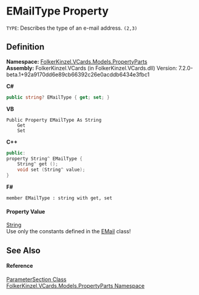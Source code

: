 # EMailType Property


`TYPE`: Describes the type of an e-mail address. `(2,3)`



## Definition
**Namespace:** <a href="dbd283d2-4531-056c-7d94-281acad42316.md">FolkerKinzel.VCards.Models.PropertyParts</a>  
**Assembly:** FolkerKinzel.VCards (in FolkerKinzel.VCards.dll) Version: 7.2.0-beta.1+92a9170dd6e89cb66392c26e0acddb6434e3fbc1

**C#**
``` C#
public string? EMailType { get; set; }
```
**VB**
``` VB
Public Property EMailType As String
	Get
	Set
```
**C++**
``` C++
public:
property String^ EMailType {
	String^ get ();
	void set (String^ value);
}
```
**F#**
``` F#
member EMailType : string with get, set
```



#### Property Value
<a href="https://learn.microsoft.com/dotnet/api/system.string" target="_blank" rel="noopener noreferrer">String</a>  
Use only the constants defined in the <a href="9673255b-5c19-5ff8-d7b1-45d7dca0e06e.md">EMail</a> class!

## See Also


#### Reference
<a href="9ce61c6e-887e-11ed-315e-910e380fb81e.md">ParameterSection Class</a>  
<a href="dbd283d2-4531-056c-7d94-281acad42316.md">FolkerKinzel.VCards.Models.PropertyParts Namespace</a>  
